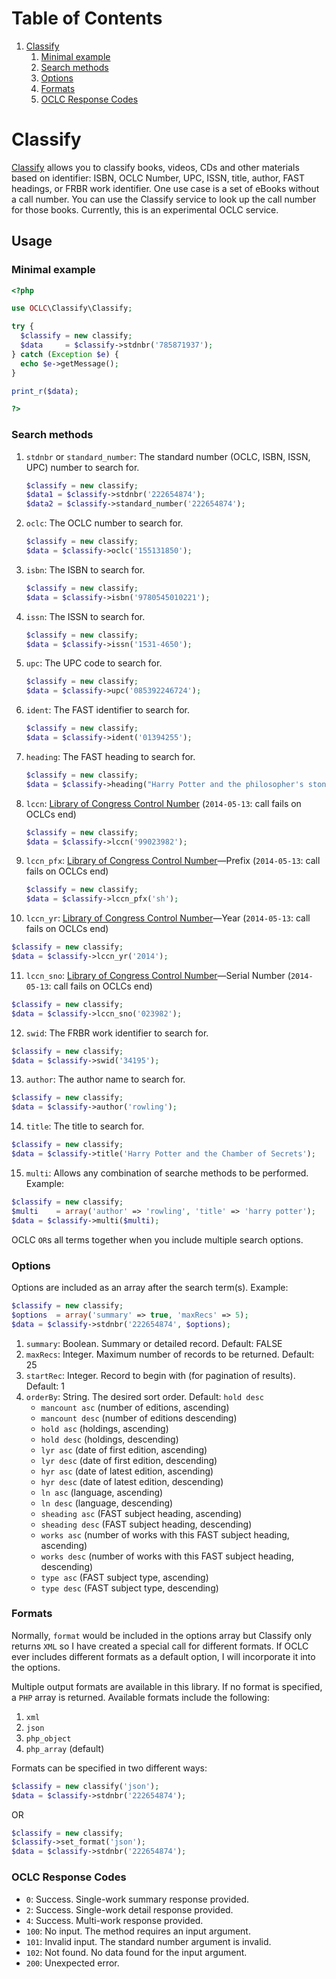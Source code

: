 # Table of Contents
1. [Classify](#classify)
   1. [Minimal example](#minimal-example)
   2. [Search methods](#search-methods)
   3. [Options](#options)
   4. [Formats](#formats)
   5. [OCLC Response Codes](#oclc-response-codes)

# Classify
[Classify][1] allows you to classify books, videos, CDs and other materials based on identifier: ISBN, OCLC Number, UPC, ISSN, title, author, FAST headings, or FRBR work identifier. One use case is a set of eBooks without a call number. You can use the Classify service to look up the call number for those books. Currently, this is an experimental OCLC service.

## Usage

### Minimal example

```php
<?php

use OCLC\Classify\Classify;

try {
  $classify = new classify;
  $data     = $classify->stdnbr('785871937');
} catch (Exception $e) {
  echo $e->getMessage();
}

print_r($data);

?>
```

### Search methods

1. `stdnbr` or `standard_number`: The standard number (OCLC, ISBN, ISSN, UPC) number to search for.

   ```php
   $classify = new classify;
   $data1 = $classify->stdnbr('222654874');
   $data2 = $classify->standard_number('222654874');
   ```

2. `oclc`: The OCLC number to search for.

   ```php
   $classify = new classify;
   $data = $classify->oclc('155131850');
   ```

3. `isbn`: The ISBN to search for.

   ```php
   $classify = new classify;
   $data = $classify->isbn('9780545010221');
   ```

4. `issn`: The ISSN to search for.

   ```php
   $classify = new classify;
   $data = $classify->issn('1531-4650');
   ```

5. `upc`: The UPC code to search for.

   ```php
   $classify = new classify;
   $data = $classify->upc('085392246724');
   ```

6. `ident`: The FAST identifier to search for.

   ```php
   $classify = new classify;
   $data = $classify->ident('01394255');
   ```

7. `heading`: The FAST heading to search for.

   ```php
   $classify = new classify;
   $data = $classify->heading("Harry Potter and the philosopher's stone (Rowling, J. K.)");
   ```

8. `lccn`: [Library of Congress Control Number][2] (`2014-05-13`: call fails on OCLCs end)

   ```php
   $classify = new classify;
   $data = $classify->lccn('99023982');
   ```

9. `lccn_pfx`: [Library of Congress Control Number][2]—Prefix (`2014-05-13`: call fails on OCLCs end)

   ```php
   $classify = new classify;
   $data = $classify->lccn_pfx('sh');
   ```

10. `lccn_yr`: [Library of Congress Control Number][2]—Year (`2014-05-13`: call fails on OCLCs end)

   ```php
   $classify = new classify;
   $data = $classify->lccn_yr('2014');
   ```
11. `lccn_sno`: [Library of Congress Control Number][2]—Serial Number (`2014-05-13`: call fails on OCLCs end)

   ```php
   $classify = new classify;
   $data = $classify->lccn_sno('023982');
   ```

12. `swid`: The FRBR work identifier to search for.

   ```php
   $classify = new classify;
   $data = $classify->swid('34195');
   ```

13. `author`: The author name to search for.

   ```php
   $classify = new classify;
   $data = $classify->author('rowling');
   ```
14. `title`: The title to search for.

   ```php
   $classify = new classify;
   $data = $classify->title('Harry Potter and the Chamber of Secrets');
   ```

15. `multi`: Allows any combination of searche methods to be performed. Example:

  ```php
  $classify = new classify;
  $multi    = array('author' => 'rowling', 'title' => 'harry potter');
  $data = $classify->multi($multi);
  ```

OCLC `OR`s all terms together when you include multiple search options.

### Options

Options are included as an array after the search term(s). Example:

```php
$classify = new classify;
$options  = array('summary' => true, 'maxRecs' => 5);
$data = $classify->stdnbr('222654874', $options);
```

1. `summary`: Boolean. Summary or detailed record. Default: FALSE
2. `maxRecs`: Integer. Maximum number of records to be returned. Default: 25
4. `startRec`: Integer. Record to begin with (for pagination of results). Default: 1
4. `orderBy`: String. The desired sort order. Default: `hold desc`
    - `mancount asc` (number of editions, ascending)
    - `mancount desc` (number of editions descending)
    - `hold asc` (holdings, ascending)
    - `hold desc` (holdings, descending)
    - `lyr asc` (date of first edition, ascending)
    - `lyr desc` (date of first edition, descending)
    - `hyr asc` (date of latest edition, ascending)
    - `hyr desc` (date of latest edition, descending)
    - `ln asc` (language, ascending)
    - `ln desc` (language, descending)
    - `sheading asc` (FAST subject heading, ascending)
    - `sheading desc` (FAST subject heading, descending)
    - `works asc` (number of works with this FAST subject heading, ascending)
    - `works desc` (number of works with this FAST subject heading, descending)
    - `type asc` (FAST subject type, ascending)
    - `type desc` (FAST subject type, descending)

### Formats

Normally, `format` would be included in the options array but Classify only returns `XML` so I have created a special call for different formats. If OCLC ever includes different formats as a default option, I will incorporate it into the options.

Multiple output formats are available in this library. If no format is specified, a `PHP` array is returned. Available formats include the following:

1. `xml`
2. `json`
3. `php_object`
4. `php_array` (default)

Formats can be specified in two different ways:

```php
$classify = new classify('json');
$data = $classify->stdnbr('222654874');
```

OR

```php
$classify = new classify;
$classify->set_format('json');
$data = $classify->stdnbr('222654874');
```

### OCLC Response Codes

* `0`: Success. Single-work summary response provided.
* `2`: Success. Single-work detail response provided.
* `4`: Success. Multi-work response provided.
* `100`: No input. The method requires an input argument.
* `101`: Invalid input. The standard number argument is invalid.
* `102`: Not found. No data found for the input argument.
* `200`: Unexpected error.

[1]: http://www.oclc.org/content/developer/worldwide/en_us/develop/web-services/classify.html
[2]: http://www.loc.gov/marc/lccn_structure.html
